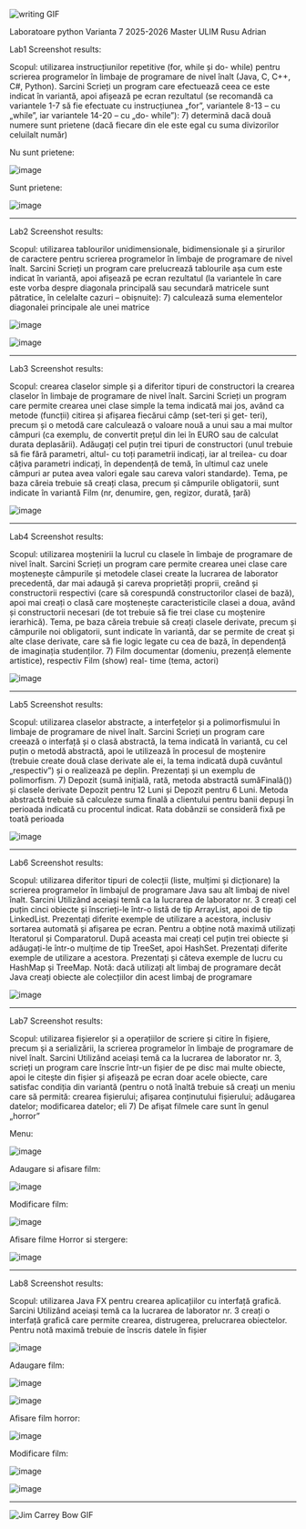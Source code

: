 
![writing GIF](https://github.com/user-attachments/assets/bdf18ed4-f9e4-42fb-9549-6f61ed4f28c0)

Laboratoare python Varianta 7 2025-2026 Master ULIM Rusu Adrian

Lab1 Screenshot results:

Scopul: utilizarea instrucțiunilor repetitive (for, while și do- while)
pentru scrierea programelor în limbaje de programare de nivel înalt (Java,
C, C++, C#, Python).
Sarcini
Scrieți un program care efectuează ceea ce este indicat în variantă, apoi afișează pe
ecran rezultatul (se recomandă ca variantele 1-7 să fie efectuate cu instrucțiunea „for”,
variantele 8-13 – cu „while”, iar variantele 14-20 – cu „do- while”):
7) determină dacă două numere sunt prietene (dacă fiecare din ele este egal cu
suma divizorilor celuilalt număr)


Nu sunt prietene:

![image](https://github.com/user-attachments/assets/75ed33ae-fc5a-463d-8e73-ea74a74de40b)

Sunt prietene:

![image](https://github.com/user-attachments/assets/a0576cb4-4b44-41fc-aebd-c428c9bc04e5)

-------------------------------------------------------------------------------------------------

Lab2 Screenshot results:

Scopul: utilizarea tablourilor unidimensionale, bidimensionale și a
șirurilor de caractere pentru scrierea programelor în limbaje de programare
de nivel înalt.
Sarcini
Scrieți un program care prelucrează tablourile așa cum este indicat în variantă,
apoi afișează pe ecran rezultatul (la variantele în care este vorba despre diagonala
principală sau secundară matricele sunt pătratice, în celelalte cazuri – obișnuite):
7) calculează suma elementelor diagonalei principale ale unei matrice

![image](https://github.com/user-attachments/assets/d0496cec-17f0-4c6e-b779-5a8b48d02294)

![image](https://github.com/user-attachments/assets/cb98b12b-5a3b-4175-b6c5-37de3a39a11a)

-------------------------------------------------------------------------------------------------

Lab3 Screenshot results:

Scopul: crearea claselor simple și a diferitor tipuri de constructori la crearea
claselor în limbaje de programare de nivel înalt.
Sarcini
Scrieți un program care permite crearea unei clase simple la tema indicată mai jos,
având ca metode (funcții) citirea și afișarea fiecărui câmp (set-teri și get- teri), precum
și o metodă care calculează o valoare nouă a unui sau a mai multor câmpuri (ca exemplu,
de convertit prețul din lei în EURO sau de calculat durata deplasării). Adăugați cel puțin
trei tipuri de constructori (unul trebuie să fie fără parametri, altul- cu toți parametrii
indicați, iar al treilea- cu doar câțiva parametri indicați, în dependență de temă, în ultimul
caz unele câmpuri ar putea avea valori egale sau careva valori standarde). Tema, pe baza
căreia trebuie să creați clasa, precum și câmpurile obligatorii, sunt indicate în variantă
Film (nr, denumire, gen, regizor, durată, țară)


![image](https://github.com/user-attachments/assets/8e46b5f2-cfe4-47f1-9ffa-87d50b71e145)

-------------------------------------------------------------------------------------------------

Lab4 Screenshot results:

Scopul: utilizarea moștenirii la lucrul cu clasele în limbaje de
programare de nivel înalt.
Sarcini
Scrieți un program care permite crearea unei clase care moștenește câmpurile și
metodele clasei create la lucrarea de laborator precedentă, dar mai adaugă și careva
proprietăți proprii, creând și constructorii respectivi (care să corespundă constructorilor
clasei de bază), apoi mai creați o clasă care moștenește caracteristicile clasei a doua,
având și constructorii necesari (de tot trebuie să fie trei clase cu moștenire ierarhică).
Tema, pe baza căreia trebuie să creați clasele derivate, precum și câmpurile noi
obligatorii, sunt indicate în variantă, dar se permite de creat și alte clase derivate, care
să fie logic legate cu cea de bază, în dependență de imaginația studenților.
7) Film documentar (domeniu, prezență elemente artistice), respectiv Film
(show) real- time (tema, actori)

![image](https://github.com/user-attachments/assets/899f5b21-bc83-4402-8092-f1ca9d560069)

-------------------------------------------------------------------------------------------------

Lab5 Screenshot results:

Scopul: utilizarea claselor abstracte, a interfețelor și a polimorfismului
în limbaje de programare de nivel înalt.
Sarcini
Scrieți un program care creează o interfață și o clasă abstractă, la tema indicată
în variantă, cu cel puțin o metodă abstractă, apoi le utilizează în procesul de
moștenire (trebuie create două clase derivate ale ei, la tema indicată după cuvântul
„respectiv”) și o realizează pe deplin. Prezentați și un exemplu de polimorfism.
7) Depozit (sumă inițială, rată, metoda abstractă sumăFinală()) și clasele derivate
Depozit pentru 12 Luni și Depozit pentru 6 Luni. Metoda abstractă trebuie să
calculeze suma finală a clientului pentru banii depuși în perioada indicată cu
procentul indicat. Rata dobânzii se consideră fixă pe toată perioada

![image](https://github.com/user-attachments/assets/9c14e6bb-140d-445d-96ae-7a0c1819a8e2)

-------------------------------------------------------------------------------------------------

Lab6 Screenshot results:

Scopul: utilizarea diferitor tipuri de colecții (liste, mulțimi și
dicționare) la scrierea programelor în limbajul de programare Java sau alt
limbaj de nivel înalt.
Sarcini
Utilizând aceiași temă ca la lucrarea de laborator nr. 3 creați cel puțin cinci obiecte
și înscrieți-le într-o listă de tip ArrayList, apoi de tip LinkedList. Prezentați diferite
exemple de utilizare a acestora, inclusiv sortarea automată și afișarea pe ecran. Pentru a
obține notă maximă utilizați Iteratorul și Comparatorul.
După aceasta mai creați cel puțin trei obiecte și adăugați-le într-o mulțime de tip
TreeSet, apoi HashSet. Prezentați diferite exemple de utilizare a acestora. Prezentați și
câteva exemple de lucru cu HashMap și TreeMap.
Notă: dacă utilizați alt limbaj de programare decât Java creați obiecte ale colecțiilor
din acest limbaj de programare

![image](https://github.com/user-attachments/assets/97302a10-9167-4e3e-84ea-b7522516d96d)

-------------------------------------------------------------------------------------------------

Lab7 Screenshot results:

Scopul: utilizarea fișierelor și a operațiilor de scriere și citire în fișiere,
precum și a serializării, la scrierea programelor în limbaje de programare
de nivel înalt.
Sarcini
Utilizând aceiași temă ca la lucrarea de laborator nr. 3, scrieți un program care
înscrie într-un fișier de pe disc mai multe obiecte, apoi le citește din fișier și
afișează pe ecran doar acele obiecte, care satisfac condiția din variantă (pentru o
notă înaltă trebuie să creați un meniu care să permită: crearea fișierului; afișarea
conținutului fișierului; adăugarea datelor; modificarea datelor; eli
7) De afișat filmele care sunt în genul „horror”

Menu:

![image](https://github.com/user-attachments/assets/ad3c9ce5-e218-438a-a6da-6ea46b7f0201)

Adaugare si afisare film:

![image](https://github.com/user-attachments/assets/f34f7ad4-a0e1-4b3a-925a-84506b163045)

Modificare film:

![image](https://github.com/user-attachments/assets/78a99482-03b6-4fad-bc01-afefcbb3f1ca)

Afisare filme Horror si stergere:

![image](https://github.com/user-attachments/assets/bfaee8a9-b0ab-407e-bd83-35f24b8c6142)

-------------------------------------------------------------------------------------------------

Lab8 Screenshot results:

Scopul: utilizarea Java FX pentru crearea aplicațiilor cu interfață
grafică.
Sarcini
Utilizând aceiași temă ca la lucrarea de laborator nr. 3 creați o interfață grafică
care permite crearea, distrugerea, prelucrarea obiectelor. Pentru notă maximă
trebuie de înscris datele în fișier

![image](https://github.com/user-attachments/assets/6fac7930-433d-4abe-96d6-269203d657c3)

Adaugare film:

![image](https://github.com/user-attachments/assets/1c9b4dda-6c75-418c-9285-3e404832ae91)

![image](https://github.com/user-attachments/assets/1a416650-b377-457f-a697-0cc65d75a6df)

Afisare film horror:

![image](https://github.com/user-attachments/assets/b7ef3d4d-e3a8-41e7-b139-8fa4a7a87438)

Modificare film:

![image](https://github.com/user-attachments/assets/4157015b-5387-4889-acd2-173d0aaffbad)

![image](https://github.com/user-attachments/assets/5dcbbb08-fc18-44c0-ac17-01aa03b91e4b)

-------------------------------------------------------------------------------------------------


![Jim Carrey Bow GIF](https://github.com/user-attachments/assets/5acbd283-6ba4-44a8-8c52-1e57bede5289)


































